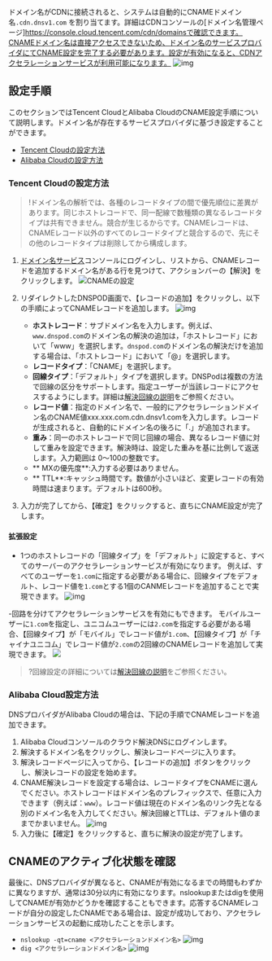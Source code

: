 ドメイン名がCDNに接続されると、システムは自動的にCNAMEドメイン名`.cdn.dnsv1.com` を割り当てます。詳細はCDNコンソールの[ドメイン名管理ページ]https://console.cloud.tencent.com/cdn/domainsで確認できます。CNAMEドメイン名は直接アクセスできないため、ドメイン名のサービスプロバイダにてCNAME設定を完了する必要があります。設定が有効になると、CDNアクセラレーションサービスが利用可能になります。
![img](https://main.qcloudimg.com/raw/073b948565743f7947aae8503eef995d.png)

## 設定手順

このセクションではTencent CloudとAlibaba CloudのCNAME設定手順について説明します。ドメイン名が存在するサービスプロバイダに基づき設定することができます。

- [Tencent Cloudの設定方法](https://intl.cloud.tencent.com/document/product/228/3121)
- [Alibaba Cloudの設定方法](https://intl.cloud.tencent.com/document/product/228/3121)

### Tencent Cloudの設定方法

> !ドメイン名の解析では、各種のレコードタイプの間で優先順位に差異があります。同じホストレコードで、同一配線で数種類の異なるレコードタイプは共有できません。競合が生じるからです。CNAMEレコードは、CNAMEレコード以外のすべてのレコードタイプと競合するので、先にその他のレコードタイプは削除してから構成します。


1. [ドメイン名サービス](https://console.cloud.tencent.com/domain)コンソールにログインし、リストから、CNAMEレコードを追加するドメイン名がある行を見つけて、アクションバーの【解決】をクリックします。
   ![CNAMEの設定](https://main.qcloudimg.com/raw/dd299f2ef44538523622a7de978d5995.png)
2. リダイレクトしたDNSPOD画面で、【レコードの追加】をクリックし、以下の手順によってCNAMEレコードを追加します。
   ![img](https://main.qcloudimg.com/raw/36f84a0d21b51bc56d79544943f0f752.png)
	
	- **ホストレコード**：サブドメイン名を入力します。例えば、`www.dnspod.com`のドメイン名の解決の追加は，「ホストレコード」において「www」を選択します。`dnspod.com`のドメイン名の解決だけを追加する場合は、「ホストレコード」において「@」を選択します。
	- **レコードタイプ**：「CNAME」を選択します。
	- **回線タイプ**：「デフォルト」タイプを選択します。DNSPodは複数の方法で回線の区分をサポートします。指定ユーザーが当該レコードにアクセスするようにします。詳細は[解決回線の説明](https://docs.dnspod.cn/dns/5f4775898ae73e11c5b01afc/)をご参照ください。
	- **レコード値**：指定のドメイン名で、一般的にアクセラレーションドメイン名のCNAME値xxx.xxx.com.cdn.dnsv1.comを入力します。レコードが生成されると、自動的にドメイン名の後ろに「.」が追加されます。
	- **重み**：同一のホストレコードで同じ回線の場合、異なるレコード値に対して重みを設定できます。解決時は、設定した重みを基に比例して返送します。入力範囲は
		0～100の整数です。
	- ** MXの優先度**:入力する必要はありません。
	- ** TTL**:キャッシュ時間です。数値が小さいほど、変更レコードの有効時間は速まります。デフォルトは600秒。
3. 入力が完了してから、【確定】をクリックすると、直ちにCNAME設定が完了します。

   

####  拡張設定
- 1つのホストレコードの「回線タイプ」を「デフォルト」に設定すると、すべてのサーバーのアクセラレーションサービスが有効になります。
例えば、すべてのユーザーを`1.com`に指定する必要がある場合に、回線タイプをデフォルト、レコード値を`1.com`とする1個のCANMEレコードを追加することで実現できます。
![img](https://main.qcloudimg.com/raw/0c146a23008acc3c0e4884aa1c4d3a3c.png)

-回路を分けてアクセラレーションサービスを有効にもできます。
モバイルユーザーに`1.com`を指定し、ユニコムユーザーには`2.com`を指定する必要がある場合、【回線タイプ】が「モバイル」でレコード値が`1.com`、【回線タイプ】が「チャイナユニコム」でレコード値が`2.com`の2回線のCNAMEレコードを追加して実現できます。
 ![](https://main.qcloudimg.com/raw/ecf4d1ad94eaf897473647459b923209.png)

>?回線設定の詳細については[解決回線の説明](https://docs.dnspod.cn/dns/5f4775898ae73e11c5b01afc/)をご参照ください。



### Alibaba Cloud設定方法

DNSプロバイダがAlibaba Cloudの場合は、下記の手順でCNAMEレコードを追加できます。

1. Alibaba Cloudコンソールのクラウド解決DNSにログインします。
2. 解決するドメイン名をクリックし、解決レコードページに入ります。
3. 解決レコードページに入ってから、【レコードの追加】ボタンをクリックし、解決レコードの設定を始めます。
4. CNAME解決レコードを設定する場合は、レコードタイプをCNAMEに選んでください。ホストレコードはドメイン名のプレフィックスで、任意に入力できます（例えば：`www`）。レコード値は現在のドメイン名のリンク先となる別のドメイン名を入力してください。解決回線とTTLは、デフォルト値のままでかまいません。
![img](https://main.qcloudimg.com/raw/6b8bb9ce4f998b8d17ca27fd10512dc6.png)
5. 入力後に【確定】をクリックすると、直ちに解決の設定が完了します。



## CNAMEのアクティブ化状態を確認

最後に、DNSプロバイダが異なると、CNAMEが有効になるまでの時間もわずかに異なりますが、通常は30分以内に有効になります。nslookupまたはdigを使用してCNAMEが有効かどうかを確認することもできます。応答するCNAMEレコードが自分の設定したCNAMEである場合は、設定が成功しており、アクセラレーションサービスの起動に成功したことを示します。

- `nslookup -qt=cname <アクセラレーションドメイン名>`
  ![img](https://main.qcloudimg.com/raw/89faaf228a2b88e23b82d0a839367c76.png)
- `dig <アクセラレーションドメイン名>`
  ![img](https://main.qcloudimg.com/raw/2ba5ec76f1671c3b8ee345cef896de10.png)
